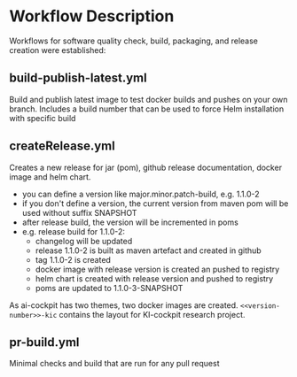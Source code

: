 # Workflow Description

Workflows for software quality check, build, packaging, and release creation were established:

## build-publish-latest.yml

Build and publish latest image to test docker builds and pushes on your own branch. Includes a build number that can be used to force Helm installation with specific build

## createRelease.yml

Creates a new release for jar (pom), github release documentation, docker image and helm chart.

* you can define a version like major.minor.patch-build, e.g. 1.1.0-2
* if you don't define a version, the current version from maven pom will be used without suffix SNAPSHOT
* after release build, the version will be incremented in poms
* e.g. release build for 1.1.0-2:
  * changelog will be updated
  * release 1.1.0-2 is built as maven artefact and created in github
  * tag 1.1.0-2 is created
  * docker image with release version is created an pushed to registry
  * helm chart is created with release version and pushed to registry
  * poms are updated to 1.1.0-3-SNAPSHOT

As ai-cockpit has two themes, two docker images are created. `<<version-number>>-kic` contains the layout for KI-cockpit research project.

## pr-build.yml

Minimal checks and build that are run for any pull request
